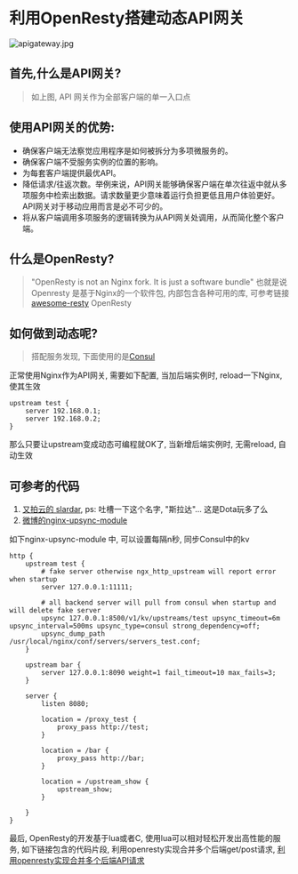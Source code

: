 利用OpenResty搭建动态API网关
========

![apigateway.jpg](http://upload-images.jianshu.io/upload_images/96681-f0603041860c939e.jpg?imageMogr2/auto-orient/strip%7CimageView2/2/w/1240)

## 首先,什么是API网关?
> 如上图, API 网关作为全部客户端的单一入口点

## 使用API网关的优势:
* 确保客户端无法察觉应用程序是如何被拆分为多项微服务的。
* 确保客户端不受服务实例的位置的影响。
* 为每套客户端提供最优API。
* 降低请求/往返次数。举例来说，API网关能够确保客户端在单次往返中就从多项服务中检索出数据。请求数量更少意味着运行负担更低且用户体验更好。API网关对于移动应用而言是必不可少的。
* 将从客户端调用多项服务的逻辑转换为从API网关处调用，从而简化整个客户端。

## 什么是OpenResty?
> "OpenResty is not an Nginx fork. It is just a software bundle"
> 也就是说Openresty 是基于Nginx的一个软件包, 内部包含各种可用的库, 可参考链接 [awesome-resty](https://github.com/bungle/awesome-resty) 
> OpenResty

## 如何做到动态呢?
> 搭配服务发现, 下面使用的是[Consul](https://www.consul.io/)

正常使用Nginx作为API网关, 需要如下配置, 当加后端实例时, reload一下Nginx, 使其生效
```nginx
upstream test {
    server 192.168.0.1;
    server 192.168.0.2;
}
```

那么只要让upstream变成动态可编程就OK了, 当新增后端实例时, 无需reload, 自动生效

## 可参考的代码
1. [又拍云的 slardar](https://github.com/upyun/slardar), ps: 吐槽一下这个名字, "斯拉达"... 这是Dota玩多了么
1. [微博的nginx-upsync-module](https://github.com/weibocom/nginx-upsync-module)

如下nginx-upsync-module 中, 可以设置每隔n秒, 同步Consul中的kv
```nginx
http {
    upstream test {
        # fake server otherwise ngx_http_upstream will report error when startup
        server 127.0.0.1:11111;

        # all backend server will pull from consul when startup and will delete fake server
        upsync 127.0.0.1:8500/v1/kv/upstreams/test upsync_timeout=6m upsync_interval=500ms upsync_type=consul strong_dependency=off;
        upsync_dump_path /usr/local/nginx/conf/servers/servers_test.conf;
    }

    upstream bar {
        server 127.0.0.1:8090 weight=1 fail_timeout=10 max_fails=3;
    }

    server {
        listen 8080;

        location = /proxy_test {
            proxy_pass http://test;
        }

        location = /bar {
            proxy_pass http://bar;
        }

        location = /upstream_show {
            upstream_show;
        }

    }
}
```


最后, OpenResty的开发基于lua或者C, 使用lua可以相对轻松开发出高性能的服务, 如下链接包含的代码片段, 利用openresty实现合并多个后端get/post请求, 
[利用openresty实现合并多个后端API请求](https://gist.github.com/RavenZZ/667fb1a06de18f20bea946f276937847)